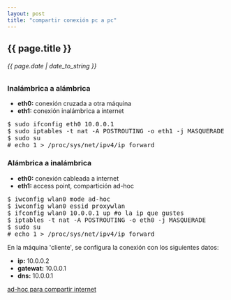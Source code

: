 ```yaml
---
layout: post
title: "compartir conexión pc a pc"
---
```


## {{ page.title }}
###### {{ page.date | date_to_string }}

<h3>Inalámbrica a alámbrica</h3>

<ul>
        <li><strong>eth0:</strong> conexión cruzada a otra máquina</li>
        <li><strong>eth1:</strong> conexión inalámbrica a internet</li>
</ul>

<pre class="sh_sh">
$ sudo ifconfig eth0 10.0.0.1
$ sudo iptables -t nat -A POSTROUTING -o eth1 -j MASQUERADE
$ sudo su
# echo 1 > /proc/sys/net/ipv4/ip_forward
</pre>

<h3>Alámbrica a inalámbrica</h3>

<ul>
	<li><strong>eth0:</strong> conexión cableada a internet</li>
	<li><strong>eth1:</strong> access point, compartición ad-hoc</li>
</ul>

<pre class="sh_sh">
$ iwconfig wlan0 mode ad-hoc
$ iwconfig wlan0 essid proxywlan
$ ifconfig wlan0 10.0.0.1 up #o la ip que gustes
$ iptables -t nat -A POSTROUTING -o eth0 -j MASQUERADE
$ sudo su
# echo 1 > /proc/sys/net/ipv4/ip_forward
</pre>

<div class="p">En la máquina 'cliente', se configura la conexión con los siguientes datos:
</div>

<ul>
	<li><strong>ip:</strong> 10.0.0.2</li>
	<li><strong>gatewat:</strong> 10.0.0.1</li>
	<li><strong>dns:</strong> 10.0.0.1</li>
</ul>

<div class="p"><a href="http://mononeurona.org/entries/view/vendaval/20911" target="_blank">ad-hoc para compartir internet</a>
</div>
